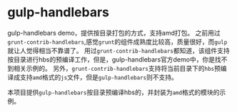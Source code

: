 # gulp-handlebars
gulp-handlebars demo，提供按目录打包的方式，支持amd打包。
之前用过`grunt-contrib-handlebars`,感觉`grunt`的组件成熟度比较高，质量很好，而`gulp`就让人觉得相当不靠谱了。
用过`grunt-contrib-handlebars`都知道，该组件支持按目录进行hbs的预编译工作，但是，gulp-handlebars官方demo中，你是找不到相关示例的。
另外，`grunt-contrib-handlebars`支持将当前目录下的`hbs`预编译成支持`amd`格式的`js`文件，但是`gulp-handlebars`则不支持。

本项目提供`gulp-handlebars`按目录预编译hbs的，并封装为`amd`格式的模块的示例。
